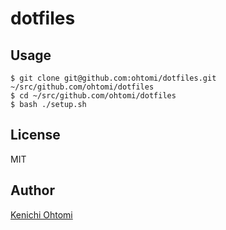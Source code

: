 # dotfiles

## Usage
```
$ git clone git@github.com:ohtomi/dotfiles.git ~/src/github.com/ohtomi/dotfiles
$ cd ~/src/github.com/ohtomi/dotfiles
$ bash ./setup.sh
```

## License
MIT

## Author

[Kenichi Ohtomi](https://github.com/ohtomi)
